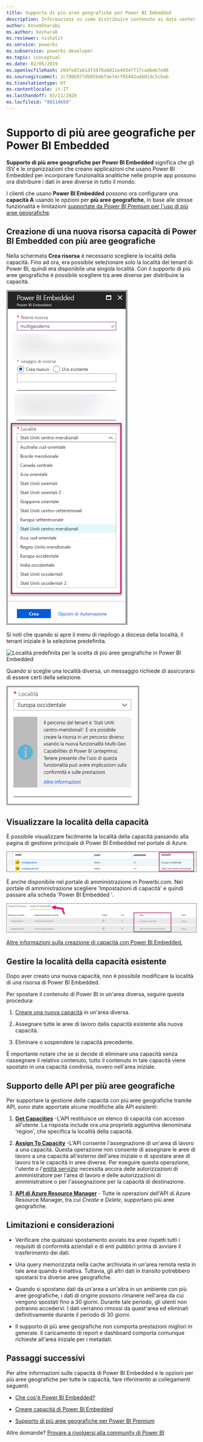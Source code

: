 ```yaml
---
title: Supporto di più aree geografiche per Power BI Embedded
description: Informazioni su come distribuire contenuto ai data center in aree diverse dall'area iniziale di Power BI Embedded.
author: KesemSharabi
ms.author: kesharab
ms.reviewer: nishalit
ms.service: powerbi
ms.subservice: powerbi-developer
ms.topic: conceptual
ms.date: 02/05/2019
ms.openlocfilehash: 269fe87a61df3470a8d11e4934ff1fca4bde7e86
ms.sourcegitcommit: 2c798b97fdb02b4bf4e74cf05442a4b01dc5cbab
ms.translationtype: HT
ms.contentlocale: it-IT
ms.lasthandoff: 03/21/2020
ms.locfileid: "80114659"
---
```

# <a name="multi-geo-support-for-power-bi-embedded"></a>Supporto di più aree geografiche per Power BI Embedded

**Supporto di più aree geografiche per Power BI Embedded** significa che gli ISV e le organizzazioni che creano applicazioni che usano Power BI Embedded per incorporare funzionalità analitiche nelle proprie app possono ora distribuire i dati in aree diverse in tutto il mondo.

I clienti che usano **Power BI Embedded** possono ora configurare una **capacità A** usando le opzioni per **più aree geografiche**, in base alle stesse funzionalità e limitazioni [supportate da Power BI Premium per l'uso di più aree geografiche](../../service-admin-premium-Multi-Geo.md).

## <a name="creating-new-power-bi-embedded-capacity-resource-with-multi-geo"></a>Creazione di una nuova risorsa capacità di Power BI Embedded con più aree geografiche

Nella schermata **Crea risorsa** è necessario scegliere la località della capacità. Fino ad ora, era possibile selezionare solo la località del tenant di Power BI, quindi era disponibile una singola località. Con il supporto di più aree geografiche è possibile scegliere tra aree diverse per distribuire la capacità.

![Configurazione di più aree geografiche per Power BI Embedded](media/embedded-multi-geo/pbie-multi-geo-setup.png)

Si noti che quando si apre il menu di riepilogo a discesa della località, il tenant iniziale è la selezione predefinita.
  
![Località predefinita per la scelta di più aree geografiche in Power BI Embedded](media/embedded-multi-geo/pbie-multi-geo-default-location.png)

Quando si sceglie una località diversa, un messaggio richiede di assicurarsi di essere certi della selezione.

![Modifica della località](media/embedded-multi-geo/pbie-multi-geo-location-change.png)

## <a name="view-capacity-location"></a>Visualizzare la località della capacità

È possibile visualizzare facilmente la località della capacità passando alla pagina di gestione principale di Power BI Embedded nel portale di Azure.

![Capacità con località diverse](media/embedded-multi-geo/pbie-multi-geo-location-different.png)

È anche disponibile nel portale di amministrazione in Powerbi.com. Nel portale di amministrazione scegliere 'Impostazioni di capacità' e quindi passare alla scheda 'Power BI Embedded '.

![Visualizzazione nel portale di amministrazione](media/embedded-multi-geo/pbie-multi-geo-admin-portal.png)

[Altre informazioni sulla creazione di capacità con Power BI Embedded.](azure-pbie-create-capacity.md)

## <a name="manage-existing-capacities-location"></a>Gestire la località della capacità esistente

Dopo aver creato una nuova capacità, non è possibile modificare la località di una risorsa di Power BI Embedded.

Per spostare il contenuto di Power BI in un'area diversa, seguire questa procedura:

1. [Creare una nuova capacità](azure-pbie-create-capacity.md) in un'area diversa.

2. Assegnare tutte le aree di lavoro dalla capacità esistente alla nuova capacità.

3. Eliminare o sospendere la capacità precedente.

È importante notare che se si decide di eliminare una capacità senza riassegnare il relativo contenuto, tutto il contenuto in tale capacità viene spostato in una capacità condivisa, ovvero nell'area iniziale.

## <a name="api-support-for-multi-geo"></a>Supporto delle API per più aree geografiche

Per supportare la gestione delle capacità con più aree geografiche tramite API, sono state apportate alcune modifiche alle API esistenti:

1. **[Get Capacities](https://docs.microsoft.com/rest/api/power-bi/capacities/getcapacities)** -L'API restituisce un elenco di capacità con accesso all'utente. La risposta include ora una proprietà aggiuntiva denominata 'region', che specifica la località della capacità.

2. **[Assign To Capacity](https://docs.microsoft.com/rest/api/power-bi/capacities)** -L'API consente l'assegnazione di un'area di lavoro a una capacità. Questa operazione non consente di assegnare le aree di lavoro a una capacità all'esterno dell'area iniziale o di spostare aree di lavoro tra le capacità in aree diverse. Per eseguire questa operazione, l'utente o l'[entità servizio](embed-service-principal.md) necessita ancora delle autorizzazioni di amministratore per l'area di lavoro e delle autorizzazioni di amministratore o per l'assegnazione per la capacità di destinazione.

3. **[API di Azure Resource Manager](https://docs.microsoft.com/rest/api/power-bi-embedded/capacities)** - Tutte le operazioni dell'API di Azure Resource Manager, tra cui *Create* e *Delete*, supportano più aree geografiche.

## <a name="limitations-and-considerations"></a>Limitazioni e considerazioni

* Verificare che qualsiasi spostamento avviato tra aree rispetti tutti i requisiti di conformità aziendali e di enti pubblici prima di avviare il trasferimento dei dati.

* Una query memorizzata nella cache archiviata in un'area remota resta in tale area quando è inattiva. Tuttavia, gli altri dati in transito potrebbero spostarsi tra diverse aree geografiche.

* Quando si spostano dati da un'area a un'altra in un ambiente con più aree geografiche, i dati di origine possono rimanere nell'area da cui vengono spostati fino a 30 giorni. Durante tale periodo, gli utenti non potranno accedervi. I dati verranno rimossi da quest'area ed eliminati definitivamente durante il periodo di 30 giorni.

* Il supporto di più aree geografiche non comporta prestazioni migliori in generale. Il caricamento di report e dashboard comporta comunque richieste all'area iniziale per i metadati.

## <a name="next-steps"></a>Passaggi successivi

Per altre informazioni sulle capacità di Power BI Embedded e le opzioni per più aree geografiche per tutte le capacità, fare riferimento ai collegamenti seguenti.

* [Che cos'è Power BI Embedded?](azure-pbie-what-is-power-bi-embedded.md)

* [Creare capacità di Power BI Embedded](azure-pbie-create-capacity.md)

* [Supporto di più aree geografiche per Power BI Premium](../../service-admin-premium-multi-geo.md)

Altre domande? [Provare a rivolgersi alla community di Power BI](https://community.powerbi.com/)